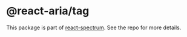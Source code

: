# @react-aria/tag

This package is part of [react-spectrum](https://github.com/adobe/react-spectrum). See the repo for more details.
